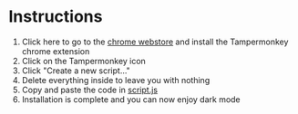 # Instructions
1. Click here to go to the [chrome webstore](https://chrome.google.com/webstore/detail/tampermonkey/dhdgffkkebhmkfjojejmpbldmpobfkfo?hl=en) and install the Tampermonkey chrome extension
2. Click on the Tampermonkey icon
3. Click "Create a new script..."
4. Delete everything inside to leave you with nothing
5. Copy and paste the code in [script.js](docs/script.js)
6. Installation is complete and you can now enjoy dark mode
